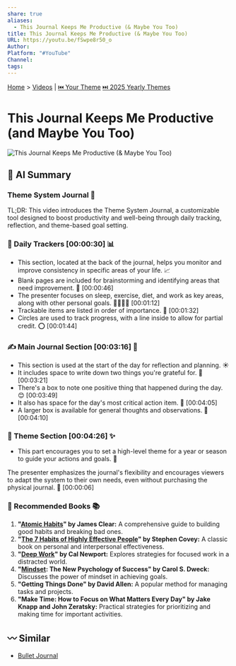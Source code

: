 ```yaml
---
share: true
aliases:
  - This Journal Keeps Me Productive (& Maybe You Too)
title: This Journal Keeps Me Productive (& Maybe You Too)
URL: https://youtu.be/fSwpe8r50_o
Author: 
Platform: "#YouTube"
Channel: 
tags: 
---
```

[Home](../index.md) > [Videos](./index.md) | [⏮️ Your Theme](./your-theme.md) [⏭️ 2025 Yearly Themes](./2025-yearly-themes.md)  
# This Journal Keeps Me Productive (and Maybe You Too)  
![This Journal Keeps Me Productive (& Maybe You Too)](https://youtu.be/fSwpe8r50_o)  
  
## 🤖 AI Summary  
### Theme System Journal 📝  
TL;DR: This video introduces the Theme System Journal, a customizable tool designed to boost productivity and well-being through daily tracking, reflection, and theme-based goal setting.  
  
### 📅 Daily Trackers [00:00:30] 📊  
* This section, located at the back of the journal, helps you monitor and improve consistency in specific areas of your life. 📈  
* Blank pages are included for brainstorming and identifying areas that need improvement. 🧠 [00:00:46]  
* The presenter focuses on sleep, exercise, diet, and work as key areas, along with other personal goals. 🏋️‍♀️🍎💼 [00:01:12]  
* Trackable items are listed in order of importance. 🥇 [00:01:32]  
* Circles are used to track progress, with a line inside to allow for partial credit. ⭕ [00:01:44]  
  
### ✍️ Main Journal Section [00:03:16] 📓  
* This section is used at the start of the day for reflection and planning. ☀️  
* It includes space to write down two things you're grateful for. 🙏 [00:03:21]  
* There's a box to note one positive thing that happened during the day. 😊 [00:03:49]  
* It also has space for the day's most critical action item. 🎯 [00:04:05]  
* A larger box is available for general thoughts and observations. 💭 [00:04:10]  
  
### 🌟 Theme Section [00:04:26] ✨  
* This part encourages you to set a high-level theme for a year or season to guide your actions and goals. 🧭  
  
The presenter emphasizes the journal's flexibility and encourages viewers to adapt the system to their own needs, even without purchasing the physical journal. 🤸 [00:00:06]  
  
### 📖 Recommended Books 📚  
1.  **"[Atomic Habits](../books/atomic-habits.md)" by James Clear:** A comprehensive guide to building good habits and breaking bad ones.  
2.  **"[The 7 Habits of Highly Effective People](../books/the-7-habits-of-highly-effective-people.md)" by Stephen Covey:** A classic book on personal and interpersonal effectiveness.  
3.  **"[Deep Work](../books/deep-work.md)" by Cal Newport:** Explores strategies for focused work in a distracted world.  
4.  **"[Mindset](../books/mindset.md): The New Psychology of Success" by Carol S. Dweck:** Discusses the power of mindset in achieving goals.  
5.  **"Getting Things Done" by David Allen:** A popular method for managing tasks and projects.  
6.  **"Make Time: How to Focus on What Matters Every Day" by Jake Knapp and John Zeratsky:** Practical strategies for prioritizing and making time for important activities.  
  
## 〰️ Similar  
- [Bullet Journal](./bullet-journal.md)  
